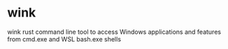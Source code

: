 # wink
wink rust command line tool to access Windows applications and features from cmd.exe and WSL bash.exe shells
